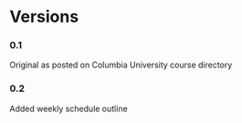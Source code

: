# Versions

### 0.1
Original as posted on Columbia University course directory

### 0.2
Added weekly schedule outline
